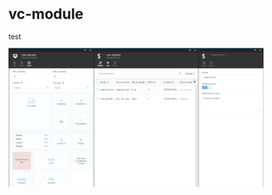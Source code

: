 # vc-module

test

![Alt text](https://github.com/Prowka/vc-module/blob/master/CustomReviewModule.Web/Content/image/testpreview.png)
